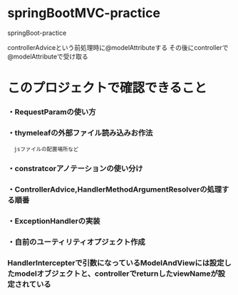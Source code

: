 # springBootMVC-practice
springBoot-practice

controllerAdviceという前処理時に@modelAttributeする
その後にcontrollerで@modelAttributeで受け取る

#  このプロジェクトで確認できること

### ・RequestParamの使い方
### ・thymeleafの外部ファイル読み込みお作法
      jsファイルの配置場所など
### ・constratcorアノテーションの使い分け
### ・ControllerAdvice,HandlerMethodArgumentResolverの処理する順番
### ・ExceptionHandlerの実装
### ・自前のユーティリティオプジェクト作成
### HandlerIntercepterで引数になっているModelAndViewには設定したmodelオブジェクトと、controllerでreturnしたviewNameが設定されている
